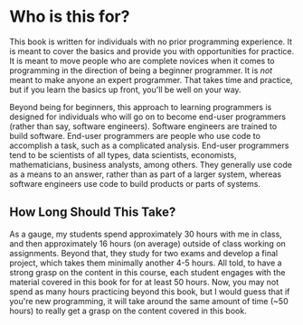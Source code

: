 # Who is this for?

This book is written for individuals with no prior programming experience. It is meant to cover the basics and provide you with opportunities for practice. It is meant to move people who are complete novices when it comes to programming in the direction of being a beginner programmer. It is *not* meant to make anyone an expert programmer. That takes time and practice, but if you learn the basics up front, you'll be well on your way.

Beyond being for beginners, this approach to learning programmers is designed for individuals who will go on to become end-user programmers (rather than say, software engineers). Software engineers are trained to build software. End-user programmers are people who use code to accomplish a task, such as a complicated analysis. End-user programmers tend to be scientists of all types, data scientists, economists, mathematicians, business analysts, among others. They generally use code as a means to an answer, rather than as part of a larger system, whereas software engineers use code to build products or parts of systems.

## How Long Should This Take?

As a gauge, my students spend approximately 30 hours with me in class, and then approximately 16 hours (on average) outside of class working on assignments. Beyond that, they study for two exams and develop a final project, which takes them minimally another 4-5 hours. All told, to have a strong grasp on the content in this course, each student engages with the material covered in this book for for at least 50 hours. Now, you may not spend as many hours practicing beyond this book, but I would guess that if you're new programming, it will take around the same amount of time (~50 hours) to really get a grasp on the content covered in this book.


